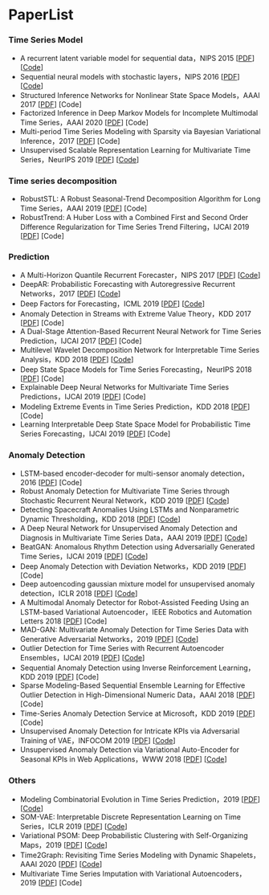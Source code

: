 # PaperList
### Time Series Model

- A recurrent latent variable model for sequential data，NIPS 2015 [[PDF](https://arxiv.org/abs/1506.02216)] [[Code](http://www.github.com/jych/nips2015_vrnn)]
- Sequential neural models with stochastic layers，NIPS 2016 [[PDF](https://arxiv.org/abs/1605.07571)] [[Code](http://www.github.com/marcofraccaro/srnn)]
- Structured Inference Networks for Nonlinear State Space Models，AAAI 2017 [[PDF](https://arxiv.org/abs/1609.09869)] [Code]
- Factorized Inference in Deep Markov Models for Incomplete Multimodal Time Series，AAAI 2020 [[PDF](https://arxiv.org/abs/1905.13570)] [Code]
- Multi-period Time Series Modeling with Sparsity via Bayesian Variational Inference，2017 [[PDF](https://arxiv.org/abs/1707.00666)] [Code]
- Unsupervised Scalable Representation Learning for Multivariate Time Series，NeurIPS 2019 [[PDF](https://arxiv.org/pdf/1901.10738.pdf)] [[Code](https://github.com/White-Link/UnsupervisedScalableRepresentationLearningTimeSeries)]

### Time series decomposition

- RobustSTL: A Robust Seasonal-Trend Decomposition Algorithm for Long Time Series，AAAI 2019 [[PDF](https://arxiv.org/abs/1812.01767)] [Code]
- RobustTrend: A Huber Loss with a Combined First and Second Order Difference
  Regularization for Time Series Trend Filtering，IJCAI 2019 [[PDF](https://arxiv.org/abs/1906.03751)] [Code]

### Prediction

- A Multi-Horizon Quantile Recurrent Forecaster，NIPS 2017 [[PDF](https://arxiv.org/abs/1711.11053)] [[Code](https://github.com/jingw2/demand_forecast)]
- DeepAR: Probabilistic Forecasting with Autoregressive Recurrent Networks，2017 [[PDF](https://arxiv.org/abs/1704.04110)] [[Code](https://github.com/jingw2/demand_forecast)]
- Deep Factors for Forecasting，ICML 2019 [[PDF](https://arxiv.org/abs/1905.12417)] [[Code](https://github.com/jingw2/demand_forecast)]
- Anomaly Detection in Streams with Extreme Value Theory，KDD 2017 [[PDF](https://www.kdd.org/kdd2017/papers/view/anomaly-detection-in-streams-with-extreme-value-theory)] [Code]
- A Dual-Stage Attention-Based Recurrent Neural Network for Time Series Prediction，IJCAI 2017 [[PDF](https://arxiv.org/abs/1704.02971)] [Code]
- Multilevel Wavelet Decomposition Network for Interpretable Time Series Analysis，KDD 2018 [[PDF](https://arxiv.org/abs/1806.08946)] [[Code](https://github.com/JacobWang95/mWDN)]
- Deep State Space Models for Time Series Forecasting，NeurIPS 2018 [[PDF](https://papers.nips.cc/paper/8004-deep-state-space-models-for-time-series-forecasting)] [Code]
- Explainable Deep Neural Networks for Multivariate Time Series Predictions，IJCAI 2019 [[PDF](https://www.ijcai.org/proceedings/2019/0932.pdf)] [Code]
- Modeling Extreme Events in Time Series Prediction，KDD 2018 [[PDF](http://staff.ustc.edu.cn/~hexn/papers/kdd19-timeseries.pdf)] [Code]
- Learning Interpretable Deep State Space Model for Probabilistic Time Series Forecasting，IJCAI 2019 [[PDF](https://www.ijcai.org/proceedings/2019/0402.pdf)] [Code]

### Anomaly Detection

- LSTM-based encoder-decoder for multi-sensor anomaly detection，2016 [[PDF](https://arxiv.org/abs/1607.00148)] [Code]
- Robust Anomaly Detection for Multivariate Time Series through Stochastic Recurrent Neural Network，KDD 2019 [[PDF](http://delivery.acm.org/10.1145/3340000/3330672/p2828-su.pdf?ip=114.247.56.234&id=3330672&acc=ACTIVE%20SERVICE&key=BF85BBA5741FDC6E%2EC98212438850C910%2E4D4702B0C3E38B35%2E4D4702B0C3E38B35&__acm__=1575979585_4370ce04b0d7150ccbd1381b781f594e)] [[Code](https://github.com/smallcowbaby/OmniAnomaly)]
- Detecting Spacecraft Anomalies Using LSTMs and Nonparametric Dynamic Thresholding，KDD 2018 [[PDF](https://arxiv.org/abs/1802.04431)] [[Code](https://github.com/khundman/telemanom)]
- A Deep Neural Network for Unsupervised Anomaly Detection and Diagnosis in Multivariate Time Series Data，AAAI 2019 [[PDF](https://arxiv.org/abs/1811.08055)] [[Code](https://github.com/7fantasysz/MSCRED)]
- BeatGAN: Anomalous Rhythm Detection using Adversarially Generated Time Series，IJCAI 2019 [[PDF](https://www.ijcai.org/proceedings/2019/0616.pdf)] [[Code](https://github.com/Vniex/BeatGAN)]
- Deep Anomaly Detection with Deviation Networks，KDD 2019 [[PDF](https://arxiv.org/abs/1911.08623)] [Code]
- Deep autoencoding gaussian mixture model for unsupervised anomaly detection，ICLR 2018 [[PDF](https://sites.cs.ucsb.edu/~bzong/doc/iclr18-dagmm.pdf)] [[Code](https://github.com/danieltan07/dagmm)]
- A Multimodal Anomaly Detector for Robot-Assisted Feeding Using an LSTM-based Variational Autoencoder，IEEE Robotics and Automation Letters 2018 [[PDF](https://arxiv.org/abs/1711.00614)] [Code]
- MAD-GAN: Multivariate Anomaly Detection for Time Series Data with Generative Adversarial Networks，2019 [[PDF](https://arxiv.org/abs/1901.04997)] [[Code](https://github.com/LiDan456/MAD-GANs)]
- Outlier Detection for Time Series with Recurrent Autoencoder Ensembles，IJCAI 2019 [[PDF](https://www.ijcai.org/proceedings/2019/0378.pdf)] [[Code](https://github.com/tungk/OED)] 
- Sequential Anomaly Detection using Inverse Reinforcement Learning，KDD 2019 [[PDF](https://www.kdd.org/kdd2019/accepted-papers/view/sequential-anomaly-detection-using-inverse-reinforcement-learning)] [Code]
- Sparse Modeling-Based Sequential Ensemble Learning for Effective Outlier Detection in High-Dimensional Numeric Data，AAAI 2018 [[PDF](https://pdfs.semanticscholar.org/882e/06d18c0fc0645ae559633eb178a7a41cfe79.pdf?_ga=2.150791094.1460350826.1575981115-1116311619.1575981115)] [Code]
- Time-Series Anomaly Detection Service at Microsoft，KDD 2019 [[PDF](https://arxiv.org/abs/1906.03821)] [Code]
- Unsupervised Anomaly Detection for Intricate KPIs via Adversarial Training of VAE，INFOCOM 2019 [[PDF](https://ieeexplore.ieee.org/abstract/document/8737430/)] [[Code](https://github.com/yantijin/Buzz)]
- Unsupervised Anomaly Detection via Variational Auto-Encoder for Seasonal KPIs in Web Applications，WWW 2018 [[PDF](https://arxiv.org/pdf/1802.03903.pdf)] [[Code](https://github.com/haowen-xu/donut)]

### Others

- Modeling Combinatorial Evolution in Time Series Prediction，2019 [[PDF](https://arxiv.org/abs/1905.05006v1)] [[Code](https://github.com/VachelHU/ESGRN )]
- SOM-VAE: Interpretable Discrete Representation Learning on Time Series，ICLR 2019 [[PDF](https://arxiv.org/abs/1806.02199)] [[Code](https://github.com/ratschlab/SOM-VAE)]
- Variational PSOM: Deep Probabilistic Clustering with Self-Organizing Maps，2019 [[PDF](https://arxiv.org/abs/1910.01590)] [[Code](https://github.com/ratschlab/variational-psom)]
- Time2Graph: Revisiting Time Series Modeling with Dynamic Shapelets，AAAI 2020 [[PDF](https://arxiv.org/abs/1911.04143)] [[Code](https://github.com/AnonyAuthor/Time2Graph)]
- Multivariate Time Series Imputation with Variational Autoencoders，2019 [[PDF](https://arxiv.org/abs/1907.04155)] [Code]







